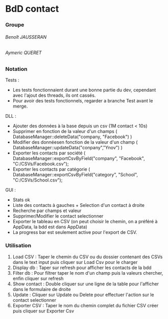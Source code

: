 # BdD contact

### Groupe

###### Benoît JAUSSERAN
###### Aymeric QUERET

### Notation

Tests : 
- Les tests fonctionnaient durant une bonne partie du dev, cependant avec l'ajout des threads, ils ont cassés. 
- Pour avoir des tests fonctionnels, regarder a branche Test avant le merge.

DLL :
- Ajouter des données à la base depuis un csv (1M contact < 10s)
- Supprimer en fonction de la valeur d'un champs ( DatabaseManager::deleteData("company, "Facebook") )
- Modifier des donnéesen fonction de la valeur d'un champ ( DatabaseManager::updateData("conpany","Ynov") )
- Exporter les contacts par société ( DatabaseManager::exportCsvByField("company", "Facebook", "C:/CSVs/Facebook.csv");
- Exporter les contacts par catégorie ( DatabaseManager::exportCsvByField("category", "School", "C:/CSVs/School.csv");

GUI :
- Stats ok
- Liste des contacts à gauches + Selection d'un contact à droite
- Recherche par champs et valeur
- Supprimer/Modifier le contact selectionner
- Exporter le tableau en CSV (on peut choisir le chemin, on a préféré à AppData, la bdd est dans AppData)
- La progress bar est seulement active pour l'export de CSV.

### Utilisation

1. Load CSV :     Taper le chemin du CSV ou du dossier contenant des CSVs dans le text input puis cliquer sur Load Csv pour le charger
2. Display db :   Taper sur refresh pour afficher les contacts de la bdd
3. Filter db :    Pour filtrer taper le nom d'un champ puis la valeurs chercher, enfin cliquer sur refresh
4. Show contact : Double cliquer sur une ligne de la table pour l'afficher dans le formulaire de droite
5. Update :       Cliquer sur Update ou Delete pour effectuer l'action sur le contact selectionner
6. Exporter CSV : Taper le nom du chemin complet du fichier CSV créer puis cliquer sur Exporter Csv